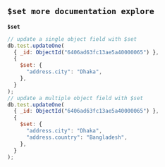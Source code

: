 ## `$set more documentation explore`

**`$set`**

```javascript
// update a single object field with $set
db.test.updateOne(
  { _id: ObjectId("6406ad63fc13ae5a40000065") },
  {
    $set: {
      "address.city": "Dhaka",
    },
  }
);
// update a multiple object field with $set
db.test.updateOne(
  { _id: ObjectId("6406ad63fc13ae5a40000065") },
  {
    $set: {
      "address.city": "Dhaka",
      "address.country": "Bangladesh",
    },
  }
);
```

